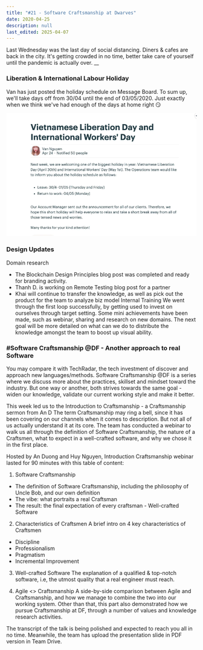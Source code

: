 ```yaml
---
title: "#21 - Software Craftsmanship at Dwarves"
date: 2020-04-25
description: null
last_edited: 2025-04-07
---
```


Last Wednesday was the last day of social distancing. Diners & cafes are back in the city. It's getting crowded in no time, better take care of yourself until the pandemic is actually over.
\_\_

### Liberation & International Labour Holiday

Van has just posted the holiday schedule on Message Board. To sum up, we'll take days off from 30/04 until the end of 03/05/2020. Just exactly when we think we've had enough of the days at home right 😏

![](assets/notion-image-1744007146062-4ml3r.webp)

### Design Updates

Domain research

- The Blockchain Design Principles blog post was completed and ready for branding activity.
- Thanh D. is working on Remote Testing blog post for a partner
- Khai will continue to transfer the knowledge, as well as pick out the product for the team to analyze biz model
  Internal Training
  We went through the first loop successfully, by getting used to invest on ourselves through target setting. Some mini achievements have been made, such as webinar, sharing and research on new domains.
  The next goal will be more detailed on what can we do to distribute the knowledge amongst the team to boost up visual ability.

### #Software Craftsmanship @DF - Another approach to real Software

You may compare it with TechRadar, the tech investment of discover and approach new languages/methods. Software Craftsmanship @DF is a series where we discuss more about the practices, skillset and mindset toward the industry. But one way or another, both strives towards the same goal - widen our knowledge, validate our current working style and make it better.

This week led us to the Introduction to Craftsmanship - a Craftsmanship sermon from An D
The term Craftsmanship may ring a bell, since it has been covering on our channels when it comes to description. But not all of us actually understand it at its core. The team has conducted a webinar to walk us all through the definition of Software Craftsmanship, the nature of a Craftsmen, what to expect in a well-crafted software, and why we chose it in the first place.

Hosted by An Duong and Huy Nguyen, Introduction Craftsmanship webinar lasted for 90 minutes with this table of content:

1. Software Craftsmanship

- The definition of Software Craftsmanship, including the philosophy of Uncle Bob, and our own definition
- The vibe: what portraits a real Craftsman
- The result: the final expectation of every craftsman - Well-crafted Software

2. Characteristics of Craftsmen
   A brief intro on 4 key characteristics of Craftsmen

- Discipline
- Professionalism
- Pragmatism
- Incremental Improvement

3. Well-crafted Software
   The explanation of a qualified & top-notch software, i.e, the utmost quality that a real engineer must reach.

4. Agile <> Craftsmanship
   A side-by-side comparison between Agile and Craftsmanship, and how we manage to combine the two into our working system. Other than that, this part also demonstrated how we pursue Craftsmanship at DF, through a number of values and knowledge research activities.

The transcript of the talk is being polished and expected to reach you all in no time. Meanwhile, the team has upload the presentation slide in PDF version in Team Drive.
